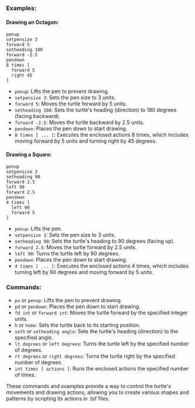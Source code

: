 
### Examples:

#### Drawing an Octagon:

```tsf
penup
setpensize 3
forward 5
setheading 180
forward -2.5
pendown
8 times [
  forward 5
  right 45
]
```

- `penup`: Lifts the pen to prevent drawing.
- `setpensize 3`: Sets the pen size to 3 units.
- `forward 5`: Moves the turtle forward by 5 units.
- `setheading 180`: Sets the turtle's heading (direction) to 180 degrees (facing backward).
- `forward -2.5`: Moves the turtle backward by 2.5 units.
- `pendown`: Places the pen down to start drawing.
- `8 times [ ... ]`: Executes the enclosed actions 8 times, which includes moving forward by 5 units and turning right by 45 degrees.

#### Drawing a Square:

```tsf
penup
setpensize 3
setheading 90
forward 2.5
left 90
forward 2.5
pendown
4 times [
  left 90
  forward 5
]
```

- `penup`: Lifts the pen.
- `setpensize 3`: Sets the pen size to 3 units.
- `setheading 90`: Sets the turtle's heading to 90 degrees (facing up).
- `forward 2.5`: Moves the turtle forward by 2.5 units.
- `left 90`: Turns the turtle left by 90 degrees.
- `pendown`: Places the pen down to start drawing.
- `4 times [ ... ]`: Executes the enclosed actions 4 times, which includes turning left by 90 degrees and moving forward by 5 units.

### Commands:

- `pu` or `penup`: Lifts the pen to prevent drawing.
- `pd` or `pendown`: Places the pen down to start drawing.
- `fd int` or `forward int`: Moves the turtle forward by the specified integer units.
- `h` or `home`: Sets the turtle back to its starting position.
- `seth` or `setheading angle`: Sets the turtle's heading (direction) to the specified angle.
- `lt degrees` or `left degrees`: Turns the turtle left by the specified number of degrees.
- `rt degrees` or `right degrees`: Turns the turtle right by the specified number of degrees.
- `int times [ actions ]`: Runs the enclosed actions the specified number of times.

These commands and examples provide a way to control the turtle's movements and drawing actions, allowing you to create various shapes and patterns by scripting its actions in .tsf files.
